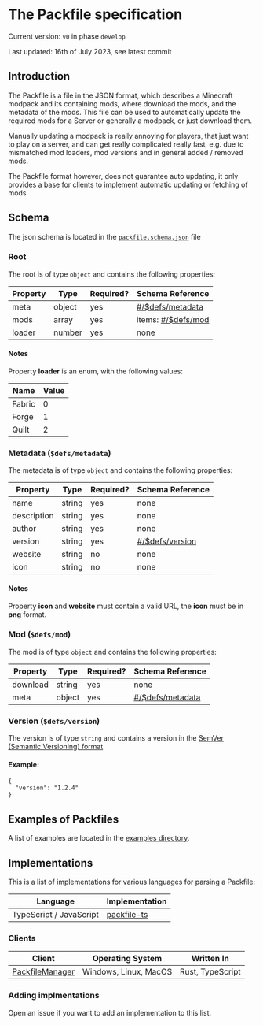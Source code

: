 # The Packfile specification

Current version: `v0` in phase `develop`

Last updated: 16th of July 2023, see latest commit

## Introduction

The Packfile is a file in the JSON format, which describes a Minecraft modpack and its containing mods, where download the mods, and the metadata of the mods. This file can be used to automatically update the required mods for a Server or generally a modpack, or just download them.

Manually updating a modpack is really annoying for players, that just want to play on a server, and can get really complicated really fast, e.g. due to mismatched mod loaders, mod versions and in general added / removed mods.

The Packfile format however, does not guarantee auto updating, it only provides a base for clients to implement automatic updating or fetching of mods.

## Schema

The json schema is located in the [`packfile.schema.json`](packfile.schema.json) file

### Root

The root is of type `object` and contains the following properties:

| Property | Type   | Required? | Schema Reference                   |
| -------- | ------ | --------- | ---------------------------------- |
| meta     | object | yes       | [#/$defs/metadata](#defs-metadata) |
| mods     | array  | yes       | items: [#/$defs/mod](#defs-mod)    |
| loader   | number | yes       | none                               |

#### Notes

Property **loader** is an enum, with the following values:

| Name   | Value |
| ------ | ----- |
| Fabric | 0     |
| Forge  | 1     |
| Quilt  | 2     |

<span id="defs-metadata"></span>

### Metadata (`$defs/metadata`)

The metadata is of type `object` and contains the following properties:

| Property    | Type   | Required? | Schema Reference    |
| ----------- | ------ | --------- | ------------------- |
| name        | string | yes       | none                |
| description | string | yes       | none                |
| author      | string | yes       | none                |
| version     | string | yes       | [#/$defs/version]() |
| website     | string | no        | none                |
| icon        | string | no        | none                |

#### Notes

Property **icon** and **website** must contain a valid URL, the **icon** must be in **png** format.

<span id="defs-mod"></span>

### Mod (`$defs/mod`)

The mod is of type `object` and contains the following properties:

| Property | Type   | Required? | Schema Reference                   |
| -------- | ------ | --------- | ---------------------------------- |
| download | string | yes       | none                               |
| meta     | object | yes       | [#/$defs/metadata](#defs-metadata) |

<span id="defs-version"></span>

### Version (`$defs/version`)

The version is of type `string` and contains a version in the [SemVer (Semantic Versioning) format](https://semver.org/)

#### Example:

```jsonc
{
  "version": "1.2.4"
}
```

## Examples of Packfiles

A list of examples are located in the [examples directory](./examples/).

## Implementations

This is a list of implementations for various languages for parsing a Packfile:

| Language                | Implementation                                         |
| ----------------------- | ------------------------------------------------------ |
| TypeScript / JavaScript | [packfile-ts](https://npmjs.com/@packfile/packfile-ts) |

### Clients

| Client              | Operating System      | Written In       |
| ------------------- | --------------------- | ---------------- |
| [PackfileManager]() | Windows, Linux, MacOS | Rust, TypeScript |

### Adding implmentations

Open an issue if you want to add an implementation to this list.
